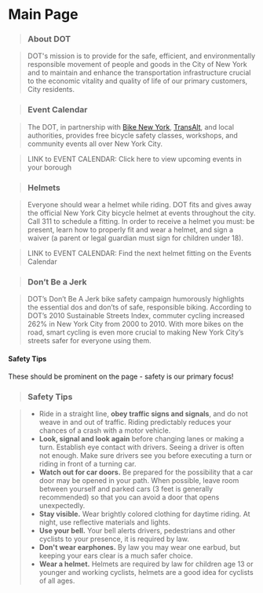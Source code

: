 # Main Page

> ### About DOT

> DOT's mission is to provide for the safe, efficient, and environmentally responsible movement of people and goods in the City of New York and to maintain and enhance the transportation infrastructure crucial to the economic vitality and quality of life of our primary customers, City residents.

> ### Event Calendar

> The DOT, in partnership with [Bike New York](http://www.bike.nyc/), [TransAlt](https://www.transalt.org/), and local authorities, provides free bicycle safety classes, workshops, and community events all over New York City.

> LINK to EVENT CALENDAR: Click here to view upcoming events in your borough

> ### Helmets

> Everyone should wear a helmet while riding. DOT fits and gives away the official New York City bicycle helmet at events throughout the city. Call 311 to schedule a fitting. In order to receive a helmet you must: be present, learn how to properly fit and wear a helmet, and sign a waiver (a parent or legal guardian must sign for children under 18).

> LINK to EVENT CALENDAR: Find the next helmet fitting on the Events Calendar

> ### Don’t Be a Jerk  

> DOT’s Don’t Be A Jerk bike safety campaign humorously highlights the essential dos and don’ts of safe, responsible biking. According to DOT’s 2010 Sustainable Streets Index, commuter cycling increased 262% in New York City from 2000 to 2010. With more bikes on the road, smart cycling is even more crucial to making New York City’s streets safer for everyone using them.

#### Safety Tips

These should be prominent on the page - safety is our primary focus!

> ### Safety Tips

> - Ride in a straight line, **obey traffic signs and signals**, and do not weave in and out of traffic. Riding predictably reduces your chances of a crash with a motor vehicle.
> - **Look, signal and look again** before changing lanes or making a turn. Establish eye contact with drivers. Seeing a driver is often not enough. Make sure drivers see you before executing a turn or riding in front of a turning car.
> - **Watch out for car doors.** Be prepared for the possibility that a car door may be opened in your path. When possible, leave room between yourself and parked cars (3 feet is generally recommended) so that you can avoid a door that opens unexpectedly.
> - **Stay visible.** Wear brightly colored clothing for daytime riding. At night, use reflective materials and lights.
> - **Use your bell.** Your bell alerts drivers, pedestrians and other cyclists to your presence, it is required by law.
> - **Don't wear earphones.** By law you may wear one earbud, but keeping your ears clear is a much safer choice.
> - **Wear a helmet.** Helmets are required by law for children age 13 or younger and working cyclists, helmets are a good idea for cyclists of all ages.
